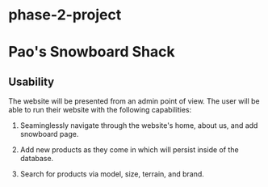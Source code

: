 # phase-2-project

# Pao's Snowboard Shack

## Usability

The website will be presented from an admin point of view. The user will be able to run their website with the following capabilities:

1. Seaminglessly navigate through the website's home, about us, and add snowboard page.

2. Add new products as they come in which will persist inside of the database.

3. Search for products via model, size, terrain, and brand.
